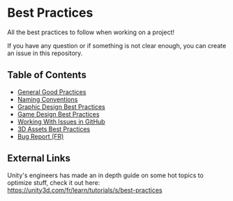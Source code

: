 # Best Practices

All the best practices to follow when working on a project! 

If you have any question or if something is not clear enough, you can create an issue in this repository.

## Table of Contents

 - [General Good Practices](General%20Good%20Practices.md)
 - [Naming Conventions](Naming%20Conventions.md)
 - [Graphic Design Best Practices](Graphic%20Design%20Best%20Practices.md)
 - [Game Design Best Practices ](Game%20Design%20Best%20Practices.md)
 - [Working With Issues in GitHub ](Working%20With%20Issues.md)
 - [3D Assets Best Practices](3D%20Assets%20Best%20Practices.md)
 - [Bug Report (FR)](Bug%20Report.md)
 
 ## External Links
 
 Unity's engineers has made an in depth guide on some hot topics to optimize stuff, check it out here:  
 https://unity3d.com/fr/learn/tutorials/s/best-practices
